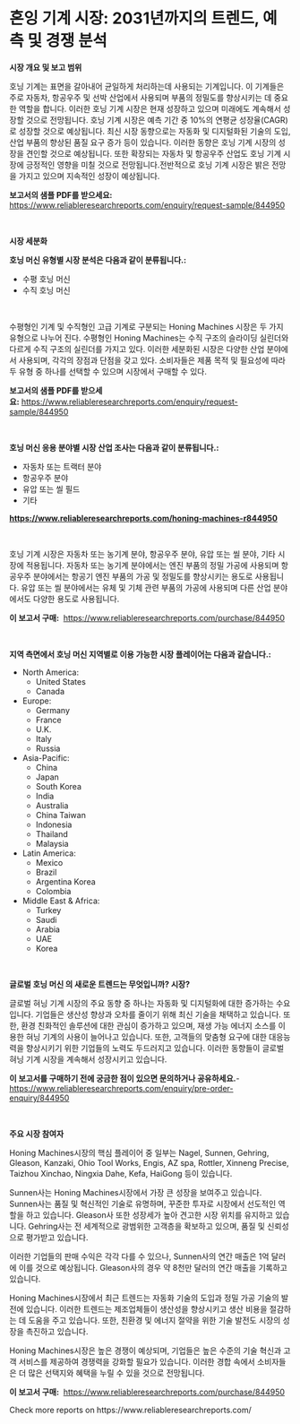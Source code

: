 <p><h1>혼잉 기계 시장: 2031년까지의 트렌드, 예측 및 경쟁 분석</h1></p><p><strong>시장 개요 및 보고 범위</strong></p>
<p><p>호닝 기계는 표면을 갈아내어 균일하게 처리하는데 사용되는 기계입니다. 이 기계들은 주로 자동차, 항공우주 및 선박 산업에서 사용되며 부품의 정밀도를 향상시키는 데 중요한 역할을 합니다. 이러한 호닝 기계 시장은 현재 성장하고 있으며 미래에도 계속해서 성장할 것으로 전망됩니다. 호닝 기계 시장은 예측 기간 중 10%의 연평균 성장율(CAGR)로 성장할 것으로 예상됩니다. 최신 시장 동향으로는 자동화 및 디지털화된 기술의 도입, 산업 부품의 향상된 품질 요구 증가 등이 있습니다. 이러한 동향은 호닝 기계 시장의 성장을 견인할 것으로 예상됩니다. 또한 확장되는 자동차 및 항공우주 산업도 호닝 기계 시장에 긍정적인 영향을 미칠 것으로 전망됩니다.전반적으로 호닝 기계 시장은 밝은 전망을 가지고 있으며 지속적인 성장이 예상됩니다.</p></p>
<p><strong>보고서의 샘플 PDF를 받으세요:</strong> <a href="https://www.reliableresearchreports.com/enquiry/request-sample/844950">https://www.reliableresearchreports.com/enquiry/request-sample/844950</a></p>
<p>&nbsp;</p>
<p><strong>시장 세분화</strong></p>
<p><strong>호닝 머신 유형별 시장 분석은 다음과 같이 분류됩니다.:</strong></p>
<p><ul><li>수평 호닝 머신</li><li>수직 호닝 머신</li></ul></p>
<p>&nbsp;</p>
<p><p>수평형인 기계 및 수직형인 고급 기계로 구분되는 Honing Machines 시장은 두 가지 유형으로 나누어 진다. 수평형인 Honing Machines는 수직 구조의 슬라이딩 실린더와 다르게 수직 구조의 실린더를 가지고 있다. 이러한 세분화된 시장은 다양한 산업 분야에서 사용되며, 각각의 장점과 단점을 갖고 있다. 소비자들은 제품 목적 및 필요성에 따라 두 유형 중 하나를 선택할 수 있으며 시장에서 구매할 수 있다.</p></p>
<p><strong>보고서의 샘플 PDF를 받으세요:</strong>&nbsp;<a href="https://www.reliableresearchreports.com/enquiry/request-sample/844950">https://www.reliableresearchreports.com/enquiry/request-sample/844950</a></p>
<p>&nbsp;</p>
<p><strong> 호닝 머신 응용 분야별 시장 산업 조사는 다음과 같이 분류됩니다.:</strong></p>
<p><ul><li>자동차 또는 트랙터 분야</li><li>항공우주 분야</li><li>유압 또는 씰 필드</li><li>기타</li></ul></p>
<p><strong><a href="https://www.reliableresearchreports.com/honing-machines-r844950">https://www.reliableresearchreports.com/honing-machines-r844950</a></strong></p>
<p>&nbsp;</p>
<p><p>호닝 기계 시장은 자동차 또는 농기계 분야, 항공우주 분야, 유압 또는 씰 분야, 기타 시장에 적용됩니다. 자동차 또는 농기계 분야에서는 엔진 부품의 정밀 가공에 사용되며 항공우주 분야에서는 항공기 엔진 부품의 가공 및 정밀도를 향상시키는 용도로 사용됩니다. 유압 또는 씰 분야에서는 유체 및 기체 관련 부품의 가공에 사용되며 다른 산업 분야에서도 다양한 용도로 사용됩니다.</p></p>
<p><strong>이 보고서 구매:</strong>&nbsp; <a href="https://www.reliableresearchreports.com/purchase/844950">https://www.reliableresearchreports.com/purchase/844950</a></p>
<p>&nbsp;</p>
<p><strong>지역 측면에서 호닝 머신 지역별로 이용 가능한 시장 플레이어는 다음과 같습니다.:</strong></p>
<p><ul>
    <li>
        North America:
        <ul>
            <li>United States</li>
            <li>Canada</li>
        </ul>
    </li>
    <li>
        Europe:
        <ul>
            <li>Germany</li>
            <li>France</li>
            <li>U.K.</li>
            <li>Italy</li>
            <li>Russia</li>
        </ul>
    </li>
    <li>
        Asia-Pacific:
        <ul>
            <li>China</li>
            <li>Japan</li>
            <li>South Korea</li>
            <li>India</li>
            <li>Australia</li>
            <li>China Taiwan</li>
            <li>Indonesia</li>
            <li>Thailand</li>
            <li>Malaysia</li>
        </ul>
    </li>
    <li>
        Latin America:
        <ul>
            <li>Mexico</li>
            <li>Brazil</li>
            <li>Argentina Korea</li>
            <li>Colombia</li>
        </ul>
    </li>
    <li>
        Middle East & Africa:
        <ul>
            <li>Turkey</li>
            <li>Saudi</li>
            <li>Arabia</li>
            <li>UAE</li>
            <li>Korea</li>
        </ul>
    </li>
    </ul></p>
<p>&nbsp;</p>
<p><strong>글로벌 호닝 머신 의 새로운 트렌드는 무엇입니까? 시장?</strong></p>
<p><p>글로벌 혀닝 기계 시장의 주요 동향 중 하나는 자동화 및 디지털화에 대한 증가하는 수요입니다. 기업들은 생산성 향상과 오차를 줄이기 위해 최신 기술을 채택하고 있습니다. 또한, 환경 친화적인 솔루션에 대한 관심이 증가하고 있으며, 재생 가능 에너지 소스를 이용한 혀닝 기계의 사용이 늘어나고 있습니다. 또한, 고객들의 맞춤형 요구에 대한 대응능력을 향상시키기 위한 기업들의 노력도 두드러지고 있습니다. 이러한 동향들이 글로벌 혀닝 기계 시장을 계속해서 성장시키고 있습니다.</p></p>
<p><strong>이 보고서를 구매하기 전에 궁금한 점이 있으면 문의하거나 공유하세요.</strong>- <a href="https://www.reliableresearchreports.com/enquiry/pre-order-enquiry/844950">https://www.reliableresearchreports.com/enquiry/pre-order-enquiry/844950</a></p>
<p>&nbsp;</p>
<p><strong>주요 시장 참여자</strong></p>
<p><p>Honing Machines시장의 핵심 플레이어 중 일부는 Nagel, Sunnen, Gehring, Gleason, Kanzaki, Ohio Tool Works, Engis, AZ spa, Rottler, Xinneng Precise, Taizhou Xinchao, Ningxia Dahe, Kefa, HaiGong 등이 있습니다. </p><p>Sunnen사는 Honing Machines시장에서 가장 큰 성장을 보여주고 있습니다. Sunnen사는 품질 및 혁신적인 기술로 유명하며, 꾸준한 투자로 시장에서 선도적인 역할을 하고 있습니다. Gleason사 또한 성장세가 높아 견고한 시장 위치를 유지하고 있습니다. Gehring사는 전 세계적으로 광범위한 고객층을 확보하고 있으며, 품질 및 신뢰성으로 평가받고 있습니다.</p><p>이러한 기업들의 판매 수익은 각각 다를 수 있으나, Sunnen사의 연간 매출은 1억 달러에 이를 것으로 예상됩니다. Gleason사의 경우 약 8천만 달러의 연간 매출을 기록하고 있습니다.</p><p>Honing Machines시장에서 최근 트렌드는 자동화 기술의 도입과 정밀 가공 기술의 발전에 있습니다. 이러한 트렌드는 제조업체들이 생산성을 향상시키고 생산 비용을 절감하는 데 도움을 주고 있습니다. 또한, 친환경 및 에너지 절약을 위한 기술 발전도 시장의 성장을 촉진하고 있습니다.</p><p>Honing Machines시장은 높은 경쟁이 예상되며, 기업들은 높은 수준의 기술 혁신과 고객 서비스를 제공하여 경쟁력을 강화할 필요가 있습니다. 이러한 경합 속에서 소비자들은 더 많은 선택지와 혜택을 누릴 수 있을 것으로 전망됩니다.</p></p>
<p><strong>이 보고서 구매:</strong>&nbsp;&nbsp;<a href="https://www.reliableresearchreports.com/purchase/844950">https://www.reliableresearchreports.com/purchase/844950</a></p>
<p>Check more reports on https://www.reliableresearchreports.com/</p>